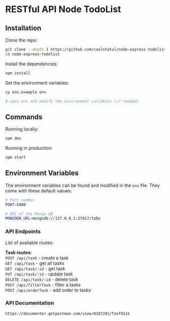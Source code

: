 # RESTful API Node TodoList

## Installation

Clone the repo:

```bash
git clone --depth 1 https://github.com/coolshatul/node-express-todolist.git
cd node-express-todolist

```

Install the dependencies:

```bash
npm install
```

Set the environment variables:

```bash
cp env.example env

# open env and modify the environment variables (if needed)
```

## Commands

Running locally:

```bash
npm dev
```

Running in production:

```bash
npm start
```

## Environment Variables

The environment variables can be found and modified in the `env` file. They come with these default values:

```bash
# Port number
PORT=5000

# URL of the Mongo DB
MONGODB_URL=mongodb://127.0.0.1:27017/toDo
```

### API Endpoints

List of available routes:

**Task routes**:\
`POST /api/task` - create a task\
`GET /api/task` - get all tasks\
`GET /api/task/:id` - get task\
`PUT /api/task/:id` - update task\
`DELETE /api/task/:id` - delete task\
`POST /api/filterTask` - filter a tasks\
`POST /api/orderTask` - add order to tasks

### API Documentation
```
https://documenter.getpostman.com/view/8187201/Tzef92zk
```